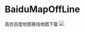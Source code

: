 # BaiduMapOffLine
高仿百度地图离线地图下载
![](https://github.com/DevelopWb/BaiduOfflineMap/raw/master/display/ceshi.gif) 

